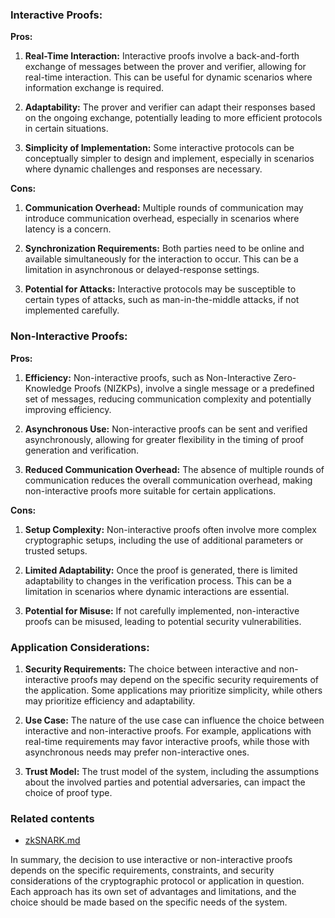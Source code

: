 ### Interactive Proofs:

**Pros:**

1. **Real-Time Interaction:** Interactive proofs involve a back-and-forth exchange of messages between the prover and verifier, allowing for real-time interaction. This can be useful for dynamic scenarios where information exchange is required.

2. **Adaptability:** The prover and verifier can adapt their responses based on the ongoing exchange, potentially leading to more efficient protocols in certain situations.

3. **Simplicity of Implementation:** Some interactive protocols can be conceptually simpler to design and implement, especially in scenarios where dynamic challenges and responses are necessary.

**Cons:**

1. **Communication Overhead:** Multiple rounds of communication may introduce communication overhead, especially in scenarios where latency is a concern.

2. **Synchronization Requirements:** Both parties need to be online and available simultaneously for the interaction to occur. This can be a limitation in asynchronous or delayed-response settings.

3. **Potential for Attacks:** Interactive protocols may be susceptible to certain types of attacks, such as man-in-the-middle attacks, if not implemented carefully.

### Non-Interactive Proofs:

**Pros:**

1. **Efficiency:** Non-interactive proofs, such as Non-Interactive Zero-Knowledge Proofs (NIZKPs), involve a single message or a predefined set of messages, reducing communication complexity and potentially improving efficiency.

2. **Asynchronous Use:** Non-interactive proofs can be sent and verified asynchronously, allowing for greater flexibility in the timing of proof generation and verification.

3. **Reduced Communication Overhead:** The absence of multiple rounds of communication reduces the overall communication overhead, making non-interactive proofs more suitable for certain applications.

**Cons:**

1. **Setup Complexity:** Non-interactive proofs often involve more complex cryptographic setups, including the use of additional parameters or trusted setups.

2. **Limited Adaptability:** Once the proof is generated, there is limited adaptability to changes in the verification process. This can be a limitation in scenarios where dynamic interactions are essential.

3. **Potential for Misuse:** If not carefully implemented, non-interactive proofs can be misused, leading to potential security vulnerabilities.

### Application Considerations:

1. **Security Requirements:** The choice between interactive and non-interactive proofs may depend on the specific security requirements of the application. Some applications may prioritize simplicity, while others may prioritize efficiency and adaptability.

2. **Use Case:** The nature of the use case can influence the choice between interactive and non-interactive proofs. For example, applications with real-time requirements may favor interactive proofs, while those with asynchronous needs may prefer non-interactive ones.

3. **Trust Model:** The trust model of the system, including the assumptions about the involved parties and potential adversaries, can impact the choice of proof type.

### Related contents
- [zkSNARK.md](zkSNARK.md)

In summary, the decision to use interactive or non-interactive proofs depends on the specific requirements, constraints, and security considerations of the cryptographic protocol or application in question. Each approach has its own set of advantages and limitations, and the choice should be made based on the specific needs of the system.